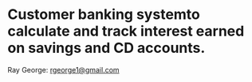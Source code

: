 # Customer banking systemto calculate and track interest earned on savings and CD accounts.
Ray George: rgeorge1@gmail.com
